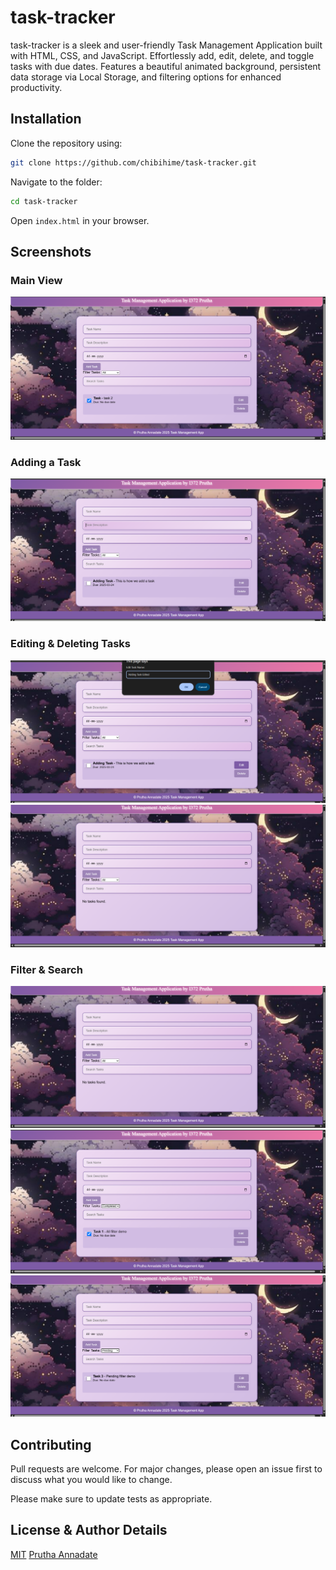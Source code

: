 # task-tracker

task-tracker is a sleek and user-friendly Task Management Application built with HTML, CSS, and JavaScript. Effortlessly add, edit, delete, and toggle tasks with due dates. Features a beautiful animated background, persistent data storage via Local Storage, and filtering options for enhanced productivity.

## Installation

Clone the repository using:

```bash
git clone https://github.com/chibihime/task-tracker.git
```

Navigate to the folder:

```bash
cd task-tracker
```

Open `index.html` in your browser.

## Screenshots

### Main View

![Main View](main-view.png)

### Adding a Task

![Adding a Task](adding-task.png)

### Editing & Deleting Tasks

![Editing](edit-delete.png)
![Deleting](delete.png)

### Filter & Search

![Filter & Search](filter-1.png)
![Filter & Search](filter-2.png)
![Filter & Search](filter-3.png)

## Contributing

Pull requests are welcome. For major changes, please open an issue first to discuss what you would like to change.

Please make sure to update tests as appropriate.

## License & Author Details

[MIT](https://choosealicense.com/licenses/mit/)
[Prutha Annadate](https://www.linkedin.com/in/prutha-annadate/)

